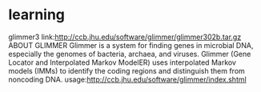 # learning
glimmer3 link:http://ccb.jhu.edu/software/glimmer/glimmer302b.tar.gz
ABOUT GLIMMER
Glimmer is a system for finding genes in microbial DNA, especially the genomes of bacteria, archaea, and viruses. Glimmer (Gene Locator and Interpolated Markov ModelER) uses interpolated Markov models (IMMs) to identify the coding regions and distinguish them from noncoding DNA. 
usage:http://ccb.jhu.edu/software/glimmer/index.shtml
